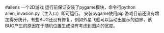 #ailens
一个2D游戏
运行前保证安装了pygame模块，命令行python alien_invasion.py（主入口）即可运行。
安装pygame使用pip
游戏目前还没有增加得分统计，有些BUG还没有修复，例如外星飞船可以运动出显示的边界，该BUG产生的原因在于随机位置生成没有考虑到图片的宽度。
